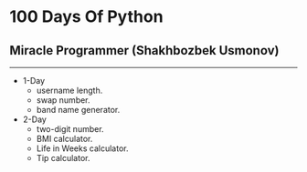 # 100 Days Of Python

## Miracle Programmer (Shakhbozbek Usmonov)

---
- 1-Day
  - username length.
  - swap number.
  - band name generator.
- 2-Day
  - two-digit number.
  - BMI calculator.
  - Life in Weeks calculator.
  - Tip calculator.